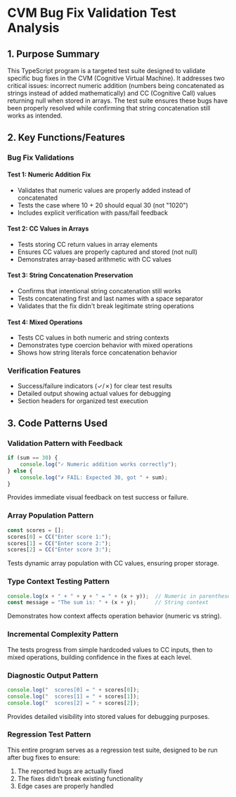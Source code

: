 # CVM Bug Fix Validation Test Analysis

## 1. Purpose Summary

This TypeScript program is a targeted test suite designed to validate specific bug fixes in the CVM (Cognitive Virtual Machine). It addresses two critical issues: incorrect numeric addition (numbers being concatenated as strings instead of added mathematically) and CC (Cognitive Call) values returning null when stored in arrays. The test suite ensures these bugs have been properly resolved while confirming that string concatenation still works as intended.

## 2. Key Functions/Features

### Bug Fix Validations

#### Test 1: Numeric Addition Fix
- Validates that numeric values are properly added instead of concatenated
- Tests the case where 10 + 20 should equal 30 (not "1020")
- Includes explicit verification with pass/fail feedback

#### Test 2: CC Values in Arrays
- Tests storing CC return values in array elements
- Ensures CC values are properly captured and stored (not null)
- Demonstrates array-based arithmetic with CC values

#### Test 3: String Concatenation Preservation
- Confirms that intentional string concatenation still works
- Tests concatenating first and last names with a space separator
- Validates that the fix didn't break legitimate string operations

#### Test 4: Mixed Operations
- Tests CC values in both numeric and string contexts
- Demonstrates type coercion behavior with mixed operations
- Shows how string literals force concatenation behavior

### Verification Features
- Success/failure indicators (✓/✗) for clear test results
- Detailed output showing actual values for debugging
- Section headers for organized test execution

## 3. Code Patterns Used

### Validation Pattern with Feedback
```typescript
if (sum == 30) {
    console.log("✓ Numeric addition works correctly");
} else {
    console.log("✗ FAIL: Expected 30, got " + sum);
}
```
Provides immediate visual feedback on test success or failure.

### Array Population Pattern
```typescript
const scores = [];
scores[0] = CC("Enter score 1:");
scores[1] = CC("Enter score 2:");
scores[2] = CC("Enter score 3:");
```
Tests dynamic array population with CC values, ensuring proper storage.

### Type Context Testing Pattern
```typescript
console.log(x + " + " + y + " = " + (x + y));  // Numeric in parentheses
const message = "The sum is: " + (x + y);      // String context
```
Demonstrates how context affects operation behavior (numeric vs string).

### Incremental Complexity Pattern
The tests progress from simple hardcoded values to CC inputs, then to mixed operations, building confidence in the fixes at each level.

### Diagnostic Output Pattern
```typescript
console.log("  scores[0] = " + scores[0]);
console.log("  scores[1] = " + scores[1]);
console.log("  scores[2] = " + scores[2]);
```
Provides detailed visibility into stored values for debugging purposes.

### Regression Test Pattern
This entire program serves as a regression test suite, designed to be run after bug fixes to ensure:
1. The reported bugs are actually fixed
2. The fixes didn't break existing functionality
3. Edge cases are properly handled